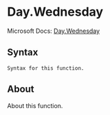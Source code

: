 # Day.Wednesday

Microsoft Docs: [Day.Wednesday](https://docs.microsoft.com/en-us/powerquery-m/day-wednesday)

## Syntax

```
Syntax for this function.
```

## About

About this function.

